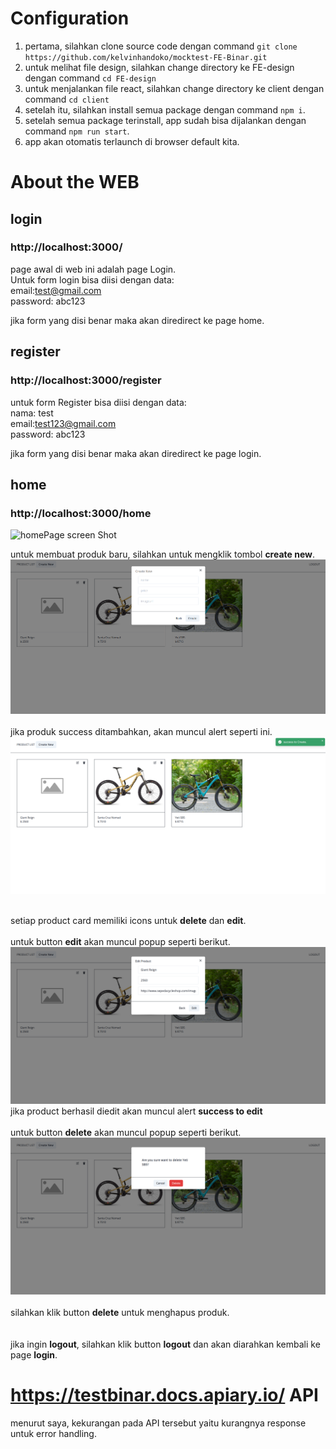 # Configuration

1. pertama, silahkan clone source code dengan command `git clone https://github.com/kelvinhandoko/mocktest-FE-Binar.git`
2. untuk melihat file design, silahkan change directory ke FE-design dengan command `cd FE-design`
3. untuk menjalankan file react, silahkan change directory ke client dengan command `cd client`
4. setelah itu, silahkan install semua package dengan command `npm i`.
5. setelah semua package terinstall, app sudah bisa dijalankan dengan command `npm run start`.
6. app akan otomatis terlaunch di browser default kita.

# About the WEB

## login

### http://localhost:3000/

page awal di web ini adalah page Login.  
Untuk form login bisa diisi dengan data:  
 email:test@gmail.com  
 password: abc123

jika form yang disi benar maka akan diredirect ke page home.

## register

### http://localhost:3000/register

untuk form Register bisa diisi dengan data:  
nama: test  
email:test123@gmail.com  
 password: abc123

jika form yang disi benar maka akan diredirect ke page login.

## home

### http://localhost:3000/home

![homePage screen Shot](./public/Screenshot%20from%202022-07-05%2023-40-51.png)

untuk membuat produk baru, silahkan untuk mengklik tombol **create new**.
![createNew screen Shot](./client/public/Screenshot%20from%202022-07-05%2023-46-36.png)
<br><br>
jika produk success ditambahkan, akan muncul alert seperti ini.
![createNew success Alert screen Shot](./client/public/Screenshot%20from%202022-07-05%2023-48-56.png)
<br><br>

setiap product card memiliki icons untuk **delete** dan **edit**.
<br><br>
untuk button **edit** akan muncul popup seperti berikut.
![edit popup screen Shot](./client/public/Screenshot%20from%202022-07-05%2023-52-41.png)
jika product berhasil diedit akan muncul alert **success to edit**
<br><br>
untuk button **delete** akan muncul popup seperti berikut.
![delete popup screen Shot](./client/public/Screenshot%20from%202022-07-05%2023-54-39.png)
<br><br>
silahkan klik button **delete** untuk menghapus produk.  
<br><br>
jika ingin **logout**, silahkan klik button **logout** dan akan diarahkan kembali ke page **login**.

# https://testbinar.docs.apiary.io/ API

menurut saya, kekurangan pada API tersebut yaitu kurangnya response untuk error handling.
